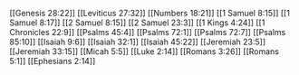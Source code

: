 [[Genesis 28:22]]
[[Leviticus 27:32]]
[[Numbers 18:21]]
[[1 Samuel 8:15]]
[[1 Samuel 8:17]]
[[2 Samuel 8:15]]
[[2 Samuel 23:3]]
[[1 Kings 4:24]]
[[1 Chronicles 22:9]]
[[Psalms 45:4]]
[[Psalms 72:1]]
[[Psalms 72:7]]
[[Psalms 85:10]]
[[Isaiah 9:6]]
[[Isaiah 32:1]]
[[Isaiah 45:22]]
[[Jeremiah 23:5]]
[[Jeremiah 33:15]]
[[Micah 5:5]]
[[Luke 2:14]]
[[Romans 3:26]]
[[Romans 5:1]]
[[Ephesians 2:14]]
